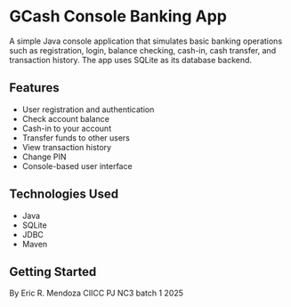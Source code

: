 # GCash Console Banking App

A simple Java console application that simulates basic banking operations such as registration, login, balance checking, cash-in, cash transfer, and transaction history. The app uses SQLite as its database backend.

## Features

- User registration and authentication
- Check account balance
- Cash-in to your account
- Transfer funds to other users
- View transaction history
- Change PIN
- Console-based user interface

## Technologies Used

- Java
- SQLite
- JDBC
- Maven

## Getting Started

By Eric R. Mendoza
CIICC PJ NC3 batch 1 2025
